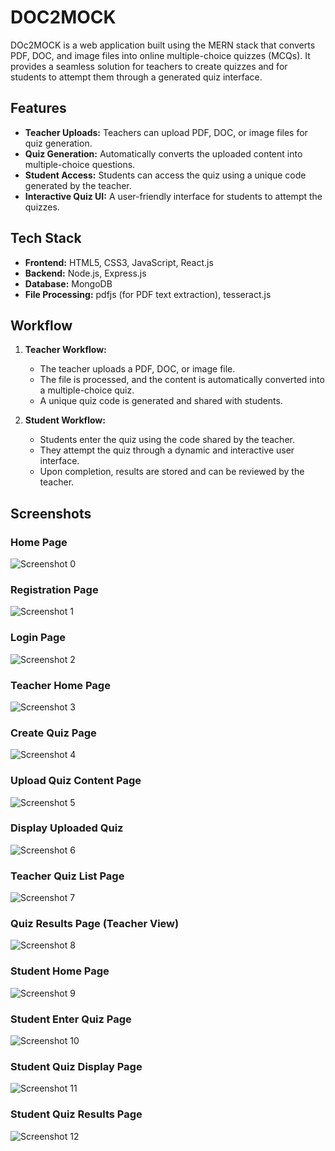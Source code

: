 # DOC2MOCK

DOc2MOCK is a web application built using the MERN stack that converts PDF, DOC, and image files into online multiple-choice quizzes (MCQs). It provides a seamless solution for teachers to create quizzes and for students to attempt them through a generated quiz interface.

## Features

- **Teacher Uploads:** Teachers can upload PDF, DOC, or image files for quiz generation.
- **Quiz Generation:** Automatically converts the uploaded content into multiple-choice questions.
- **Student Access:** Students can access the quiz using a unique code generated by the teacher.
- **Interactive Quiz UI:** A user-friendly interface for students to attempt the quizzes.

## Tech Stack

- **Frontend:** HTML5, CSS3, JavaScript, React.js
- **Backend:** Node.js, Express.js
- **Database:** MongoDB
- **File Processing:** pdfjs (for PDF text extraction), tesseract.js

## Workflow

1. **Teacher Workflow:**
   - The teacher uploads a PDF, DOC, or image file.
   - The file is processed, and the content is automatically converted into a multiple-choice quiz.
   - A unique quiz code is generated and shared with students.

2. **Student Workflow:**
   - Students enter the quiz using the code shared by the teacher.
   - They attempt the quiz through a dynamic and interactive user interface.
   - Upon completion, results are stored and can be reviewed by the teacher.

## Screenshots

### Home Page
![Screenshot 0](folder1/og_home.png)

### Registration Page
![Screenshot 1](folder1/regis.png)

### Login Page
![Screenshot 2](folder1/logi.png)

### Teacher Home Page
![Screenshot 3](folder1/t_home.png)

### Create Quiz Page
![Screenshot 4](folder1/t_creat.png)

### Upload Quiz Content Page
![Screenshot 5](folder1/t_uplo.png)

### Display Uploaded Quiz
![Screenshot 6](folder1/t_disp.png)

### Teacher Quiz List Page
![Screenshot 7](folder1/t_quizs.png)

### Quiz Results Page (Teacher View)
![Screenshot 8](folder1/t_quiz_res.png)

### Student Home Page
![Screenshot 9](folder1/s_home.png)

### Student Enter Quiz Page
![Screenshot 10](folder1/s_test_enter.png)

### Student Quiz Display Page
![Screenshot 11](folder1/s_quiz_dis.png)

### Student Quiz Results Page
![Screenshot 12](folder1/s_results.png)

